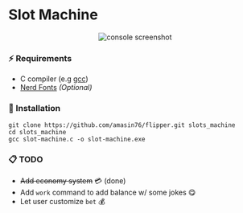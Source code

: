 # Slot Machine

<p align="center"><img src='https://i.imgur.com/Au8cMe1.png' alt="console screenshot"/></p>

### ⚡ Requirements

- C compiler (e.g <a href="https://gcc.gnu.org/install/binaries.html" target="_blank">gcc</a>)
- <a href="https://www.nerdfonts.com/font-downloads" target="_blank">Nerd Fonts</a> _(Optional)_

### 🚀 Installation

```
git clone https://github.com/amasin76/flipper.git slots_machine
cd slots_machine
gcc slot-machine.c -o slot-machine.exe
```

### 📋 TODO

- ~~Add economy system~~ 💳 (done)
- Add `work` command to add balance w/ some jokes 😋
- Let user customize `bet` 💰
